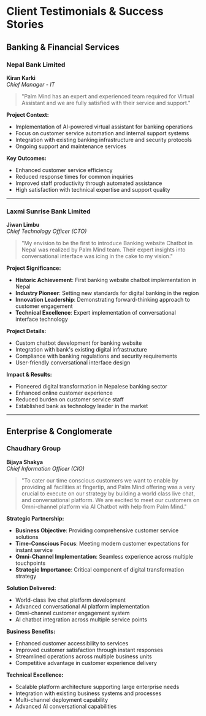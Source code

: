 # Client Testimonials & Success Stories

## Banking & Financial Services

### Nepal Bank Limited
**Kiran Karki**  
*Chief Manager - IT*

> "Palm Mind has an expert and experienced team required for Virtual Assistant and we are fully satisfied with their service and support."

**Project Context:**
- Implementation of AI-powered virtual assistant for banking operations
- Focus on customer service automation and internal support systems
- Integration with existing banking infrastructure and security protocols
- Ongoing support and maintenance services

**Key Outcomes:**
- Enhanced customer service efficiency
- Reduced response times for common inquiries
- Improved staff productivity through automated assistance
- High satisfaction with technical expertise and support quality

---

### Laxmi Sunrise Bank Limited
**Jiwan Limbu**  
*Chief Technology Officer (CTO)*

> "My envision to be the first to introduce Banking website Chatbot in Nepal was realized by Palm Mind team. Their expert insights into conversational interface was icing in the cake to my vision."

**Project Significance:**
- **Historic Achievement**: First banking website chatbot implementation in Nepal
- **Industry Pioneer**: Setting new standards for digital banking in the region
- **Innovation Leadership**: Demonstrating forward-thinking approach to customer engagement
- **Technical Excellence**: Expert implementation of conversational interface technology

**Project Details:**
- Custom chatbot development for banking website
- Integration with bank's existing digital infrastructure
- Compliance with banking regulations and security requirements
- User-friendly conversational interface design

**Impact & Results:**
- Pioneered digital transformation in Nepalese banking sector
- Enhanced online customer experience
- Reduced burden on customer service staff
- Established bank as technology leader in the market

---

## Enterprise & Conglomerate

### Chaudhary Group
**Bijaya Shakya**  
*Chief Information Officer (CIO)*

> "To cater our time conscious customers we want to enable by providing all facilities at fingertip, and Palm Mind offering was a very crucial to execute on our strategy by building a world class live chat, and conversational platform. We are excited to meet our customers on Omni-channel platform via AI Chatbot with help from Palm Mind."

**Strategic Partnership:**
- **Business Objective**: Providing comprehensive customer service solutions
- **Time-Conscious Focus**: Meeting modern customer expectations for instant service
- **Omni-Channel Implementation**: Seamless experience across multiple touchpoints
- **Strategic Importance**: Critical component of digital transformation strategy

**Solution Delivered:**
- World-class live chat platform development
- Advanced conversational AI platform implementation
- Omni-channel customer engagement system
- AI chatbot integration across multiple service points

**Business Benefits:**
- Enhanced customer accessibility to services
- Improved customer satisfaction through instant responses
- Streamlined operations across multiple business units
- Competitive advantage in customer experience delivery

**Technical Excellence:**
- Scalable platform architecture supporting large enterprise needs
- Integration with existing business systems and processes
- Multi-channel deployment capability
- Advanced AI conversational capabilities
